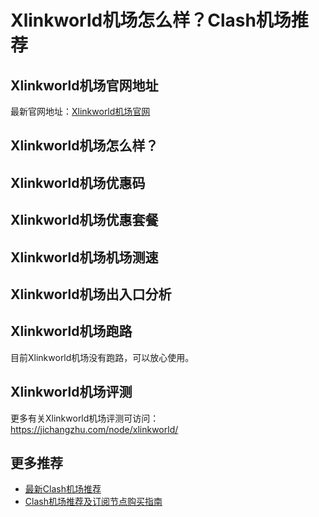 # Xlinkworld机场怎么样？Clash机场推荐

## Xlinkworld机场官网地址
最新官网地址：[Xlinkworld机场官网](https://cf.affxc.com/xlinkworld/)

## Xlinkworld机场怎么样？


## Xlinkworld机场优惠码


## Xlinkworld机场优惠套餐


## Xlinkworld机场机场测速


## Xlinkworld机场出入口分析


## Xlinkworld机场跑路
目前Xlinkworld机场没有跑路，可以放心使用。

## Xlinkworld机场评测
更多有关Xlinkworld机场评测可访问：https://jichangzhu.com/node/xlinkworld/

## 更多推荐
 - [最新Clash机场推荐](https://github.com/clashfan/jichangtuijian)
 - [Clash机场推荐及订阅节点购买指南](https://clashfan.com/?utm_source=github&utm_medium=clashfan-details)
